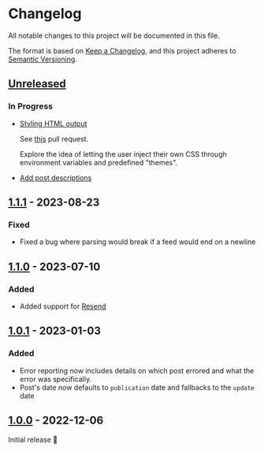 # Changelog

All notable changes to this project will be documented in this file.

The format is based on [Keep a Changelog](https://keepachangelog.com/en/1.0.0/),
and this project adheres to [Semantic Versioning](https://semver.org/spec/v2.0.0.html).

## [Unreleased]

### In Progress

- [Styling HTML output](https://github.com/AntoniosBarotsis/Rss2Email/issues/6)

  See [this](https://github.com/AntoniosBarotsis/Rss2Email/pull/37) pull request.

  Explore the idea of letting the user inject their own CSS through environment variables and predefined "themes".

- [Add post descriptions](https://github.com/AntoniosBarotsis/Rss2Email/issues/38)

## [1.1.1] - 2023-08-23

### Fixed

- Fixed a bug where parsing would break if a feed would end on a newline

## [1.1.0] - 2023-07-10

### Added

- Added support for [Resend](https://resend.com/)

## [1.0.1] - 2023-01-03

### Added

- Error reporting now includes details on which post errored and what the error was specifically.
- Post's date now defaults to `publication` date and fallbacks to the `update` date

## [1.0.0] - 2022-12-06

Initial release 🎉

[unreleased]: https://github.com/AntoniosBarotsis/rss2email/compare/v1.1.1...HEAD
[1.1.1]: https://github.com/AntoniosBarotsis/rss2email/releases/tag/v1.1.1
[1.1.0]: https://github.com/AntoniosBarotsis/rss2email/releases/tag/v1.1.0
[1.0.1]: https://github.com/AntoniosBarotsis/rss2email/releases/tag/v1.0.1
[1.0.0]: https://github.com/AntoniosBarotsis/rss2email/releases/tag/v1.0.0
